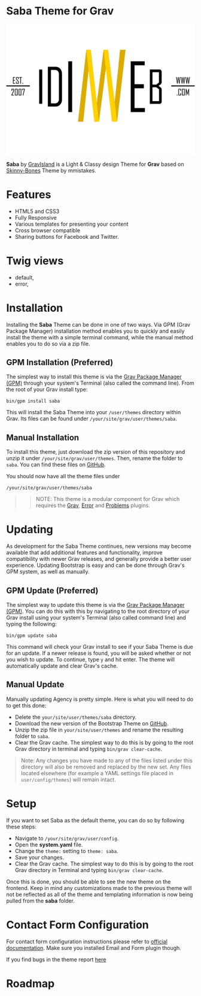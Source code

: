 # Saba Theme for Grav

![Saba](assets/readme_1.png)

**Saba** by [GravIsland](https://github.com/GravIsland) is a Light & Classy design Theme for **Grav** based on [Skinny-Bones](https://github.com/mmistakes/skinny-bones-jekyll) Theme by mmistakes. 

# Features
* HTML5 and CSS3
* Fully Responsive
* Various templates for presenting your content
* Cross browser compatible
* Sharing buttons for Facebook and Twitter.

# Twig views
* default,
* error,

# Installation
Installing the **Saba** Theme can be done in one of two ways. Via GPM (Grav Package Manager) installation method enables you to quickly and easily install the theme with a simple terminal command, while the manual method enables you to do so via a zip file.

## GPM Installation (Preferred)

The simplest way to install this theme is via the [Grav Package Manager (GPM)](http://learn.getgrav.org/advanced/grav-gpm) through your system's Terminal (also called the command line). From the root of your Grav install type:

    bin/gpm install saba

This will install the Saba Theme into your `/user/themes` directory within Grav. Its files can be found under `/your/site/grav/user/themes/saba`.

## Manual Installation

To install this theme, just download the zip version of this repository and unzip it under `/your/site/grav/user/themes`. Then, rename the folder to `saba`. You can find these files on [GitHub](https://github.com/GravIsland/grav-theme-saba).

You should now have all the theme files under

    /your/site/grav/user/themes/saba
	
>> NOTE: This theme is a modular component for Grav which requires the [Grav](http://github.com/getgrav/grav), [Error](https://github.com/getgrav/grav-theme-error) and [Problems](https://github.com/getgrav/grav-plugin-problems) plugins.

# Updating
As development for the Saba Theme continues, new versions may become available that add additional features and functionality, improve compatibility with newer Grav releases, and generally provide a better user experience. Updating Bootstrap is easy and can be done through Grav's GPM system, as well as manually.

## GPM Update (Preferred)

The simplest way to update this theme is via the [Grav Package Manager (GPM)](http://learn.getgrav.org/advanced/grav-gpm). You can do this with this by navigating to the root directory of your Grav install using your system's Terminal (also called command line) and typing the following:

    bin/gpm update saba

This command will check your Grav install to see if your Saba Theme is due for an update. If a newer release is found, you will be asked whether or not you wish to update. To continue, type `y` and hit enter. The theme will automatically update and clear Grav's cache.

## Manual Update

Manually updating Agency is pretty simple. Here is what you will need to do to get this done:

* Delete the `your/site/user/themes/saba` directory.
* Download the new version of the Bootstrap Theme on [GitHub](https://github.com/GravIsland/grav-theme-saba).
* Unzip the zip file in `your/site/user/themes` and rename the resulting folder to `saba`.
* Clear the Grav cache. The simplest way to do this is by going to the root Grav directory in terminal and typing `bin/grav clear-cache`.

> Note: Any changes you have made to any of the files listed under this directory will also be removed and replaced by the new set. Any files located elsewhere (for example a YAML settings file placed in `user/config/themes`) will remain intact.

# Setup
If you want to set Saba as the default theme, you can do so by following these steps:

* Navigate to `/your/site/grav/user/config`.
* Open the **system.yaml** file.
* Change the `theme:` setting to `theme: saba`.
* Save your changes.
* Clear the Grav cache. The simplest way to do this is by going to the root Grav directory in Terminal and typing `bin/grav clear-cache`.

Once this is done, you should be able to see the new theme on the frontend. Keep in mind any customizations made to the previous theme will not be reflected as all of the theme and templating information is now being pulled from the **saba** folder.

# Contact Form Configuration
For contact form configuration instructions please refer to [official documentation](http://learn.getgrav.org/advanced/contact-form). Make sure you installed Email and Form plugin though.

If you find bugs in the theme report [here](https://github.com/GravIsland/grav-theme-saba/issues)

# Roadmap

